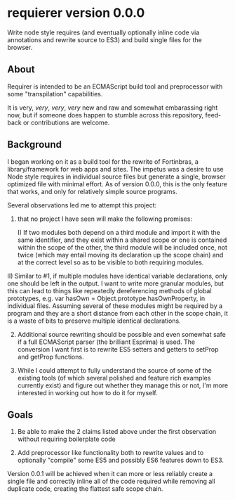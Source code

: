 # requierer version 0.0.0

Write node style requires (and eventually optionally inline code via 
annotations and rewrite source to ES3) and build single files for the browser.

## About

Requirer is intended to be an ECMAScript build tool and preprocessor with
some "transpilation" capabilities.

It is very, _very_, *very*, *_very_* new and raw and somewhat embarassing
right now, but if someone does happen to stumble across this repository, feed-
back or contributions are welcome.

## Background

I began working on it as a build tool for the rewrite of Fortinbras, a 
library/framework for web apps and sites. The impetus was a desire to 
use Node style requires in individual source files but generate a single,
browser optimized file with minimal effort. As of version 0.0.0, this is
the only feature that works, and only for relatively simple source programs. 

Several observations led me to attempt this project:

1) that no project I have seen will make the following promises:

   I) If two modules both depend on a third module and import it with the
  same identifier, and they exist within a shared scope or one is contained
  within the scope of the other, the third module will be included once, 
  not twice (which may entail moving its declaration up the scope chain) 
  and at the correct level so as to be visible to both requiring modules.

  II) Similar to #1, if multiple modules have identical variable declarations,
  only one should be left in the output. I want to write more granular 
  modules, but this can lead to things like repeatedly dereferencing methods
  of global prototypes, e.g. var hasOwn = Object.prototype.hasOwnProperty, 
  in individual files. Assuming several of these modules might be required
  by a program and they are a short distance from each other in the scope
  chain, it is a waste of bits to preserve multiple identical declarations.

2) Additional source rewriting should be possible and even somewhat safe if
a full ECMAScript parser (the brilliant Esprima) is used. The conversion I want 
first is to rewrite ES5 setters and getters to setProp and getProp functions.

3) While I could attempt to fully understand the source of some of the existing 
tools (of which several polished and feature rich examples currently exist) and 
figure out whether they manage this or not, I'm more interested in working out how
to do it for myself.

## Goals

  1) Be able to make the 2 claims listed above under the first observation
  without requiring boilerplate code

  2) Add preprocessor like functionality both to rewrite values and to 
  optionally "compile" some ES5 and possibly ES6 features down to ES3.

Version 0.0.1 will be achieved when it can more or less reliably create
a single file and correctly inline all of the code required while removing
all duplicate code, creating the flattest safe scope chain.
